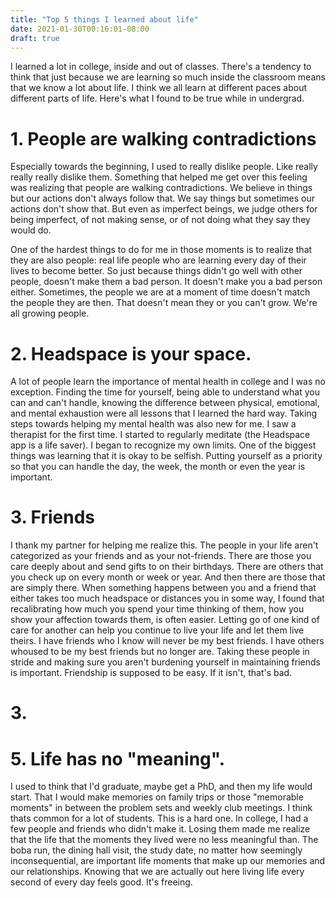 ```yaml
---
title: "Top 5 things I learned about life"
date: 2021-01-30T00:16:01-08:00
draft: true
---
```

I learned a lot in college, inside and out of classes.  There's a tendency to think that just because we are learning so much inside the classroom means that we know a lot about life.  I think we all learn at different paces about different parts of life.  Here's what I found to be true while in undergrad.

# 1. People are walking contradictions
Especially towards the beginning, I used to really dislike people.  Like really really really dislike them.  Something that helped me get over this feeling was realizing that people are walking contradictions.  We believe in things but our actions don't always follow that.  We say things but sometimes our actions don't show that.  But even as imperfect beings, we judge others for being imperfect, of not making sense, or of not doing what they say they would do.

One of the hardest things to do for me in those moments is to realize that they are also people: real life people who are learning every day of their lives to become better.  So just because things didn't go well with other people, doesn't make them a bad person.  It doesn't make you a bad person either.  Sometimes, the people we are at a moment of time doesn't match the people they are then.  That doesn't mean they or you can't grow.  We're all growing people.

# 2. Headspace is your space.
A lot of people learn the importance of mental health in college and I was no exception.  Finding the time for yourself, being able to understand what you can and can't handle, knowing the difference between physical, emotional, and mental exhaustion were all lessons that I learned the hard way.  Taking steps towards helping my mental health was also new for me.  I saw a therapist for the first time.  I started to regularly meditate (the Headspace app is a life saver).  I began to recognize my own limits.  One of the biggest things was learning that it is okay to be selfish.  Putting yourself as a priority so that you can handle the day, the week, the month or even the year is important.

# 3. Friends 
I thank my partner for helping me realize this.  The people in your life aren't categorized as your friends and as your not-friends.  There are those you care deeply about and send gifts to on their birthdays.  There are others that you check up on every month or week or year.  And then there are those that are simply there.  When something happens between you and a friend that either takes too much headspace or distances you in some way, I found that recalibrating how much you spend your time thinking of them, how you show your affection towards them, is often easier.  Letting go of one kind of care for another can help you continue to live your life and let them live theirs.  I have friends who I know will never be my best friends.  I have others whoused to be my best friends but no longer are.  Taking these people in stride and making sure you aren't burdening yourself in maintaining friends is important.  Friendship is supposed to be easy.  If it isn't, that's bad.

# 3. 


# 5. Life has no "meaning".
I used to think that I'd graduate, maybe get a PhD, and then my life would start.  That I would make memories on family trips or those "memorable moments" in between the problem sets and weekly club meetings.  I think thats common for a lot of students. This is a hard one.  In college, I had a few people and friends who didn't make it. Losing them made me realize that the life that the moments they lived were no less meaningful than.  The boba run, the dining hall visit, the study date, no matter how seemingly inconsequential, are important life moments that make up our memories and our relationships.   Knowing that we are actually out here living life every second of every day feels good.  It's freeing.


